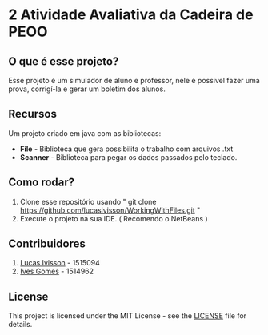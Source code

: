 # 2 Atividade Avaliativa da Cadeira de PEOO

## O que é esse projeto?
Esse projeto é um simulador de aluno e professor, nele é possivel fazer uma prova, corrigí-la e gerar um boletim dos alunos.

## Recursos
Um projeto criado em java com as bibliotecas:

+ **File** - Biblioteca que gera possibilita o trabalho com arquivos .txt
+ **Scanner** - Biblioteca para pegar os dados passados pelo teclado.

## Como rodar?

1. Clone esse repositório usando " git clone https://github.com/lucasivisson/WorkingWithFiles.git "
2. Execute o projeto na sua IDE. ( Recomendo o NetBeans )

## Contribuidores
1. [Lucas Ivisson](https://github.com/lucasivisson) - 1515094
2. [Ives Gomes](https://github.com/Ives-Gomes) - 1514962

## License
This project is licensed under the MIT License - see the [LICENSE](https://github.com/lucasivisson/Exceptions/blob/master/LICENSE) file for details.







